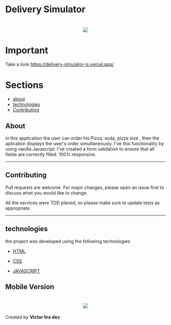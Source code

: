 # Delivery Simulator

<h1 align="center" >
    <img src="https://ik.imagekit.io/mcvhbcq4zu/pizzaria_ayI-uTX17.gif">
</h1>

# Important

Take a look https://delivery-simulator-js.vercel.app/

# Sections

- [about](#-About)
- [technologies](#-technologies)
- [Contributing](#-Contributing)


## About

in this application the user can order his Pizza, soda, pizza size , then the aplication displays the user's order simultaneously. I've this functionality by using vanilla Javascript. I've created a form validation to ensure that all fields are correctly filled. 100% responsive.

---

## Contributing

Pull requests are welcome. For major changes, please open an issue first to discuss what you would like to change.

All the services were TDD planed, so please make sure to update tests as appropriate.

---

## technologies

the project was developed using the following technologies

- [HTML](https://developer.mozilla.org/en-US/docs/Web/HTML)
- [CSS](https://developer.mozilla.org/en-US/docs/Web/CSS)

- [JAVASCRIPT](https://www.javascript.com/)

## Mobile Version

<h1 align="center" >
    <img src="https://ik.imagekit.io/mcvhbcq4zu/Animated_GIF-downsized_large__1__rgDfvFIk4.gif">
</h1>

Created by **Victor lira dev**
